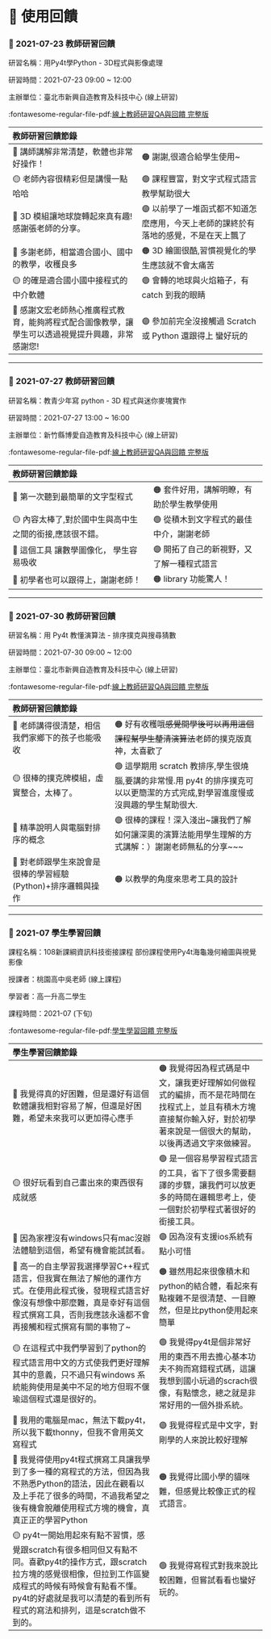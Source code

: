 # 💜 使用回饋


### 📣 2021-07-23 教師研習回饋

研習名稱：用Py4t學Python - 3D程式與影像處理

研習時間：2021-07-23 09:00 ~ 12:00 

主辦單位：臺北市新興自造教育及科技中心 (線上研習)

:fontawesome-regular-file-pdf:[線上教師研習QA與回饋 完整版](feedback/1100723teacher_workshop.pdf)

| 教師研習回饋節錄     |      |  
| :----  | :-----  |
| 🔴 講師講解非常清楚，軟體也非常好操作！ | 🟠 謝謝,很適合給學生使用~ |
| 🟡 老師內容很精彩但是講慢一點哈哈 | 🟢 課程豐富，對文字式程式語言教學幫助很大 |
| 🔵 3D 模組讓地球旋轉起來真有趣!感謝張老師的分享。 | 🟣 以前學了一堆函式都不知道怎麼應用，今天上老師的課終於有落地的感覺，不是在天上飄了 |
| 🔴 多謝老師，相當適合國小、國中的教學，收穫良多 | 🟠 3D 繪圖很酷,習慣視覺化的學生應該就不會太痛苦  |
| 🟡 的確是適合國小國中接程式的中介軟體 | 🟢 會轉的地球與火焰箱子，有 catch 到我的眼睛  |
| 🔵 感謝文宏老師熱心推廣程式教育，能夠將程式配合圖像教學，讓學生可以透過視覺提升興趣，非常感謝您! | 🟣 參加前完全沒接觸過 Scratch 或 Python 還跟得上 蠻好玩的 |


-------------------------------------

### 📣 2021-07-27 教師研習回饋

研習名稱：教青少年寫 python - 3D 程式與迷你麥塊實作

研習時間：2021-07-27 13:00 ~ 16:00

主辦單位：新竹縣博愛自造教育及科技中心 (線上研習)

:fontawesome-regular-file-pdf:[線上教師研習QA與回饋 完整版](feedback/1100727teacher_workshop.pdf)

| 教師研習回饋節錄     |      |  
| :----  | :-----  |
| 🔴 第一次聽到最簡單的文字型程式 | 🟠 套件好用，講解明瞭，有助於學生教學使用 |
| 🟡 內容太棒了,對於國中生與高中生之間的銜接,應該很不錯。 | 🟢 從積木到文字程式的最佳中介，謝謝老師 |
| 🔵 這個工具 讓數學圖像化， 學生容易吸收 | 🟣 開拓了自己的新視野，又了解一種程式語言 |
| 🔴 初學者也可以跟得上，謝謝老師！ | 🟠 library 功能驚人！ |


-------------------------------------

### 📣 2021-07-30 教師研習回饋

研習名稱：用 Py4t 教懂演算法 - 排序撲克與搜尋猜數

研習時間：2021-07-30 09:00 ~ 12:00

主辦單位：臺北市新興自造教育及科技中心 (線上研習)

:fontawesome-regular-file-pdf:[線上教師研習QA與回饋 完整版](feedback/1100730teacher_workshop.pdf)

| 教師研習回饋節錄     |      |  
| :----  | :-----  |
| 🔴 老師講得很清楚，相信我們家鄉下的孩子也能吸收 | 🟠 好有收穫哦~~感覺開學後可以再用這個課程幫學生釐清演算法~~老師的撲克版真神，太喜歡了  |
| 🟡 很棒的撲克牌模組，虛實整合，太棒了。  | 🟢 這學期用 scratch 教排序,學生很燒腦,要講的非常慢.用 py4t 的排序撲克可以以更簡潔的方式完成,對學習進度慢或沒興趣的學生幫助很大.  |
| 🔵 精準說明人與電腦對排序的概念  | 🟣 很棒的課程！深入淺出~讓我們了解如何讓深奧的演算法能用學生理解的方式講解：）謝謝老師無私的分享~~~ |
| 🔴 對老師跟學生來說會是很棒的學習經驗(Python)+排序邏輯與操作  | 🟠 以教學的角度來思考工具的設計  |

-------------------------------------

### 📣 2021-07 學生學習回饋

課程名稱：108新課綱資訊科技銜接課程 部份課程使用Py4t海龜幾何繪圖與視覺影像

授課者：桃園高中吳老師 (線上課程)

學習者：高一升高二學生

課程時間：2021-07 (下旬) 

:fontawesome-regular-file-pdf:[學生學習回饋 完整版](feedback/11007student_feedback.pdf)

| 學生學習回饋節錄     |      |  
| :----  | :-----  |
| 🔴 我覺得真的好困難，但是還好有這個軟體讓我相對容易了解，但還是好困難，希望未來我可以更加得心應手 | 🟠 我覺得因為程式碼是中文，讓我更好理解如何做程式的編排，而不是花時間在找程式上，並且有積木方塊直接幫你輸入好，對於初學著來說是一個很大的幫助，以後再透過文字來做練習。 |
| 🟡 很好玩看到自己畫出來的東西很有成就感 | 🟢 是一個容易學習程式語言的工具，省下了很多需要翻譯的步驟，讓我們可以放更多的時間在邏輯思考上，使一個對於初學程式著很好的銜接工具。 |
| 🔵 因為家裡沒有windows只有mac沒辦法體驗到這個，希望有機會能試試看。 | 🟣 因為沒有支援ios系統有點小可惜  |
| 🔴 高一的自主學習我選擇學習C++程式語言，但我實在無法了解他的運作方式。在使用此程式後，發現程式語言好像沒有想像中那麼難，真是幸好有這個程式撰寫工具，否則我應該永遠都不會再接觸和程式撰寫有關的事物了~ | 🟠 雖然用起來很像積木和python的結合體，看起來有點複雜不是很清楚、一目瞭然，但是比python使用起來簡單 |
| 🟡 在這程式中我們學習到了python的程式語言用中文的方式使我們更好理解其中的意義，只不過只有windows 系統能夠使用是美中不足的地方但瑕不偃瑜這個程式還是很好的。 | 🟢 我覺得py4t是個非常好用的東西不用去擔心基本功夫不夠而寫錯程式碼，這讓我想到國小玩過的scrach很像，有點懷念，總之就是非常好用的一個外掛系統。 |
| 🔵 我用的電腦是mac，無法下載py4t，所以我下載thonny，但我不會用英文寫程式 | 🟣 我覺得程式是中文字，對剛學的人來說比較好理解 |
| 🔴 我覺得使用py4t程式撰寫工具讓我學到了多一種的寫程式的方法，但因為我不熟悉Python的語法，因此在觀看以及上手花了很多的時間，不過我希望之後有機會脫離使用程式方塊的機會，真真正正的學習Python | 🟠 我覺得比國小學的貓咪難，但感覺比較像正式的程式語言。 |
| 🟡 py4t一開始用起來有點不習慣，感覺跟scratch有很多相同但又有點不同。喜歡py4t的操作方式，跟scratch拉方塊的感覺很相像，但拉到工作區變成程式的時候有時候會有點看不懂。py4t的好處就是我可以清楚的看到所有程式的寫法和排列，這是scratch做不到的。 | 🟢 我覺得寫程式對我來說比較困難，但嘗試看看也蠻好玩的。 |